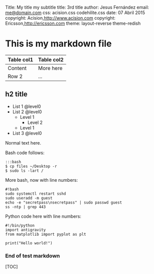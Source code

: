 Title:     My title
           my subtitle
title:     3rd title
author:    Jesus Fernández
email:     me@domain.com
css:       acision.css
           codehilite.css
date:      07 Abril 2015
copyright: Acision,http://www.acision.com
copyright: Ericsson,http://ericsson.com
theme:     layout-reverse
           theme-redish

# This is my markdown file

| Table col1  | Table col2 |
|-------------|------------|
| Content     | More here  |
| Row 2       | ...        |

## h2 title
- List 1 @level0
- List 2 @level0
    - Level 1
        - Level 2
    - Level 1
- List 3 @level0

Normal text here.

Bash code follows:

    :::bash
    $ cp files ~/Desktop -r
    $ sudo ls -lart /

More bash, now with line numbers:

    #!bash
    sudo systemctl restart sshd
    sudo useradd -m guest
    echo -e "secretpass\nsecretpass" | sudo passwd guest
    ss -ntp | grep 443


Python code here with line numbers:

    #!/bin/python
    import antigravity
    from matplotlib import pyplot as plt
    
    print("Hello world!")


### End of test markdown

[TOC]